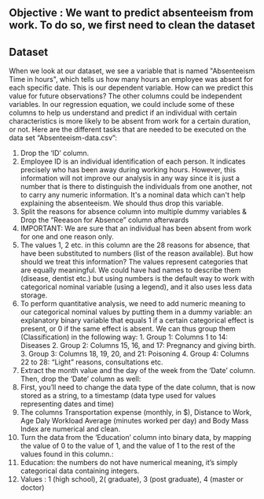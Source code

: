 ## Objective : We want to predict absenteeism from work. To do so, we first need to clean the dataset
## Dataset 
When we look at our dataset, we see a variable that is named "Absenteeism Time in hours", which tells us how many hours an employee was absent for each specific date. This is our dependent variable. 
How can we predict this value for future observations? The other columns could be independent variables. In our regression equation, we could include some of these columns to help us understand and predict if an individual with certain characteristics is more likely to be absent from work for a certain duration, or not. 
Here are the different tasks that are needed to be executed on the data set “Absenteeism-data.csv”: 
1.	Drop the ‘ID’ column.
  1. Employee ID is an individual identification of each person. It indicates precisely who has been away during working hours. However, this information will not improve our analysis in any way since it is just a number that is there to distinguish the individuals from one another, not to carry any numeric information. It's a nominal data which can't help explaining the absenteeism. We should thus drop this variable.
3.	Split the reasons for absence column into multiple dummy variables & Drop the “Reeason for Absence” column afterwards 
  1. IMPORTANT: We are sure that an individual has been absent from work for one and one reason only.
  2. The values 1, 2 etc. in this column are the 28 reasons for absence, that have been substituted to numbers (list of the reason available). But how should we treat this information? The values represent categories that are equally meaningful. We could have had names to describe them (disease, dentist etc.) but using numbers is the default way to work with categorical nominal variable (using a legend), and it also uses less data storage.
  3. To perform quantitative analysis, we need to add numeric meaning to our categorical nominal values by putting them in a dummy variable: an explanatory binary variable that equals 1 if a certain categorical effect is present, or 0 if the same effect is absent. We can thus group them (Classification) in the following way:
    1. Group 1: Columns 1 to 14: Diseases
    2. Group 2: Columns 15, 16, and 17: Pregnancy and giving birth.
    3. Group 3: Columns 18, 19, 20, and 21: Poisoning 
    4. Group 4: Columns 22 to 28: “Light” reasons, consultations etc.
4.	Extract the month value and the day of the week from the ‘Date’ column. Then, drop the ‘Date’ column as well: 
  1.  First, you’ll need to change the data type of the date column, that is now stored as a string, to a timestamp (data type used for values representing dates and time)
5.	The columns Transportation expense (monthly, in $), Distance to Work, Age Daly Workload Average (minutes worked per day) and Body Mass Index are numerical and clean.
6.	Turn the data from the ‘Education’ column into binary data, by mapping the value of 0 to the value of 1, and the value of 1 to the rest of the values found in this column.:
  1. Education: the numbers do not have numerical meaning, it’s simply categorical data containing integers.
  2. Values : 1 (high school), 2( graduate), 3 (post graduate), 4 (master or doctor)
